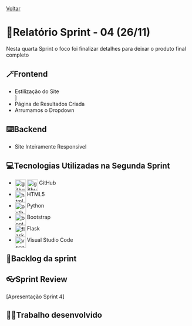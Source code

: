 <a href="../README.md">Voltar</a>

# 📄Relatório Sprint - 04 (26/11)

Nesta quarta Sprint o foco foi finalizar detalhes para deixar o produto final completo

## 🪄Frontend

<ul>
<li>Estilização do Site</li>]
<li>Página de Resultados Criada</li>
<li>Arrumamos o Dropdown</li>
</ul>

## ⌨️Backend

<ul>
<li>Site Inteiramente Responsivel</li>
</ul>

<h2 aling="center"> 💻Tecnologias Utilizadas na Segunda Sprint </h2>
<span id="tecnologia">




 * <p>
      <img align="left" title="github-dark" height="30px" src="https://user-images.githubusercontent.com/76211125/227561942-1503fb74-eb8e-41d1-936e-bf22bc2d70eb.png#gh-dark-mode-only"/>
      <img align="left" title="github-light" height="30px" src="https://user-images.githubusercontent.com/76211125/227561896-a90cea71-7431-4908-ac8d-71fc02603eeb.png#gh-light-mode-only"/>
     GitHub 
 </p>

* <p>
      <img align="left" title="html5-logo" height="30px" src="https://user-images.githubusercontent.com/76211125/227503111-49bb0b02-2f06-4696-82e6-fbd8d0daed21.png"/>
     HTML5 
 </p>

* <p>
      <img align="left" title="python" height="30px" src="https://user-images.githubusercontent.com/76211125/227505058-d6d60925-3738-478f-8b23-3eb586431a1a.png"/>
   Python 
 </p>
 
 * <p>
   <img align="left" title="bootstrap" height="30px" src="https://user-images.githubusercontent.com/76211125/227509792-60a17912-2bf2-4700-a23c-886a32bd8811.png"/>
   Bootstrap 
 </p>

 * <p>
   <img align="left" title="flask" height="30px" src="https://user-images.githubusercontent.com/76211125/227565311-a366f66f-78db-44b0-8616-54146e9d7e28.png"/>
   Flask 
 </p>

 * <p>
   <img align="left" title="vscode" height="30px" src="https://user-images.githubusercontent.com/76211125/227505063-5839c5e0-9524-41ff-9d24-ce6cbaf217a6.png"/>
   Visual Studio Code 
 </p>


## 📃Backlog da sprint



## 👓Sprint Review
[Apresentação Sprint 4]



## 👨‍💻Trabalho desenvolvido
